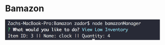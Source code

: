 # Bamazon

![Image of Example 1](https://github.com/Zazador/Bamazon/blob/master/BamazonManager2.png)